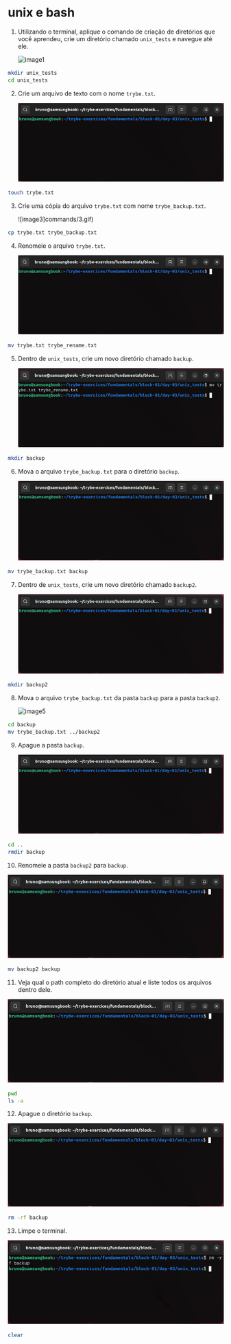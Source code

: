 # unix e bash

1. Utilizando o terminal, aplique o comando de criação de diretórios que você aprendeu, crie um diretório chamado `unix_tests` e navegue até ele.
   
   ![image1](commands/1.gif)

```bash
mkdir unix_tests
cd unix_tests
```

2. Crie um arquivo de texto com o nome `trybe.txt`.

   ![image2](commands/2.gif)

```bash
touch trybe.txt
```

3. Crie uma cópia do arquivo `trybe.txt` com nome `trybe_backup.txt`.

   ![image3]commands/3.gif)

```bash
cp trybe.txt trybe_backup.txt
```

4. Renomeie o arquivo `trybe.txt`.

   ![image4](commands/4.gif)

```bash
mv trybe.txt trybe_rename.txt
```

5. Dentro de `unix_tests`, crie um novo diretório chamado `backup`.

   ![image5](commands/5.gif)

```bash
mkdir backup
```

6. Mova o arquivo `trybe_backup.txt` para o diretório `backup`.

   ![image5](commands/6.gif)

```bash
mv trybe_backup.txt backup
```

7. Dentro de `unix_tests`, crie um novo diretório chamado `backup2`.

   ![image5](commands/7.gif)

```bash
mkdir backup2
```

8. Mova o arquivo `trybe_backup.txt` da pasta `backup` para a pasta `backup2`.

   ![image5](commands/8.gif)

```bash
cd backup
mv trybe_backup.txt ../backup2
```

9. Apague a pasta `backup`.

   ![image5](commands/9.gif)

```bash
cd ..
rmdir backup
```

10. Renomeie a pasta `backup2` para `backup`.

   ![image5](commands/10.gif)

```bash
mv backup2 backup
```

11. Veja qual o path completo do diretório atual e liste todos os arquivos dentro dele.

   ![image5](commands/11.gif)

```bash
pwd
ls -a
```

12. Apague o diretório `backup`.

   ![image5](commands/12.gif)

```bash
rm -rf backup
```

13. Limpe o terminal.

   ![image5](commands/13.gif)

```bash
clear
```
